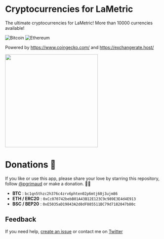 # Cryptocurrencies for LaMetric

The ultimate cryptocurrencies for LaMetric! More than 10000 currencies available!

![Bitcoin](https://raw.githubusercontent.com/pgrimaud/lametric-cryptocurrencies/master/images/btc.gif)
![Ethereum](https://raw.githubusercontent.com/pgrimaud/lametric-cryptocurrencies/master/images/eth.gif)

Powered by https://www.coingecko.com/ and https://exchangerate.host/


<img src="https://user-images.githubusercontent.com/1866496/208918937-b85eaf62-2ae0-4c4b-b262-6f141545f8ee.png" width="300">


# Donations 🙏

If you like or use this app, please share your love by starring this repository, follow [@pgrimaud](https://github.com/pgrimaud) or make a donation. 🙏💓

- **BTC** : `bc1qn5thzc2h376c4zrv6phten02p6mtj60j3ujm86`
- **ETH / ERC20** : `0xCc070742bebB01A43B12E123C9c989E3E4d4E913`
- **BSC / BEP20** : `0xE5035aD19843A2d8dF885511BC79d7182047b80c`


## Feedback

If you need help, [create an issue](https://github.com/pgrimaud/lametric-cryptocurrencies/issues) or contact me on [Twitter](http://twitter.com/pgrimaud_)
